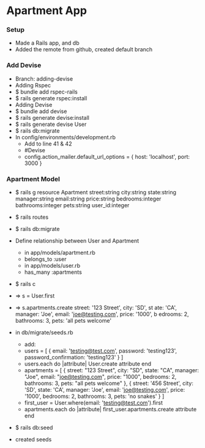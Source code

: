 # Apartment App

### Setup
- Made a Rails app, and db
- Added the remote from github, created default branch

### Add Devise
- Branch: adding-devise
- Adding Rspec
 - $ bundle add rspec-rails
 - $ rails generate rspec:install
- Adding Devise
 - $ bundle add devise
 - $ rails generate devise:install
 - $ rails generate devise User
 - $ rails db:migrate
 - In config/environments/development.rb
    - Add to line 41 & 42
    - #Devise
    - config.action_mailer.default_url_options = { host: 'localhost', port: 3000 }

### Apartment Model
- $ rails g resource Apartment street:string city:string state:string manager:string email:string price:string bedrooms:integer bathrooms:integer pets:string user_id:integer
- $ rails routes
- $ rails db:migrate
- Define relationship between User and Apartment
    - in app/models/apartment.rb
    - belongs_to :user
    - in app/models/user.rb
    - has_many :apartments

- $ rails c
- => s = User.first
- => s.apartments.create street: '123 Street', city: 'SD', st
ate: 'CA', manager: 'Joe', email: 'joe@testing.com', price: '1000', b
edrooms: 2, bathrooms: 3, pets: 'all pets welcome'

- in db/migrate/seeds.rb
    - add:
    - users = [
        {
            email: 'testing@test.com',
            password: 'testing123',
            password_confirmation: 'testing123'
        }
    ]
    - users.each do |attribute|
        User.create attribute
    end
    - apartments = [
        {
            street: "123 Street",
            city: "SD", 
            state: "CA", 
            manager: "Joe", 
            email: "joe@testing.com", 
            price: "1000", 
            bedrooms: 2, 
            bathrooms: 3, 
            pets: "all pets welcome"
        },
        {
            street: '456 Street',
            city: 'SD',
            state: 'CA',
            manager: 'Joe',
            email: 'joe@testing.com',
            price: '1000',
            bedrooms: 2,
            bathrooms: 3,
            pets: 'no snakes'
        }
    ]
    - first_user = User.where(email: 'testing@test.com').first
    - apartments.each do |attribute|
        first_user.apartments.create attribute
    end

- $ rails db:seed
- created seeds